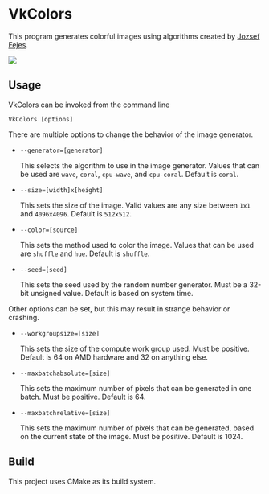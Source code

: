 # VkColors

This program generates colorful images using algorithms created by [Jozsef Fejes](http://joco.name/2014/03/02/all-rgb-colors-in-one-image/).

![](https://i.imgur.com/jwsbkkK.png)

## Usage

VkColors can be invoked from the command line

```console
VkColors [options]
```

There are multiple options to change the behavior of the image generator.

- `--generator=[generator]`

  This selects the algorithm to use in the image generator. Values that can be used are `wave`, `coral`, `cpu-wave`, and `cpu-coral`. Default is `coral`.

- `--size=[width]x[height]`

  This sets the size of the image. Valid values are any size between `1x1` and `4096x4096`. Default is `512x512`.

- `--color=[source]`

  This sets the method used to color the image. Values that can be used are `shuffle` and `hue`. Default is `shuffle`.

- `--seed=[seed]`

  This sets the seed used by the random number generator. Must be a 32-bit unsigned value. Default is based on system time.

Other options can be set, but this may result in strange behavior or crashing.

- `--workgroupsize=[size]`

  This sets the size of the compute work group used. Must be positive. Default is 64 on AMD hardware and 32 on anything else.

- `--maxbatchabsolute=[size]`

  This sets the maximum number of pixels that can be generated in one batch. Must be positive. Default is 64.

- `--maxbatchrelative=[size]`

  This sets the maximum number of pixels that can be generated, based on the current state of the image. Must be positive. Default is 1024.

## Build

This project uses CMake as its build system.
